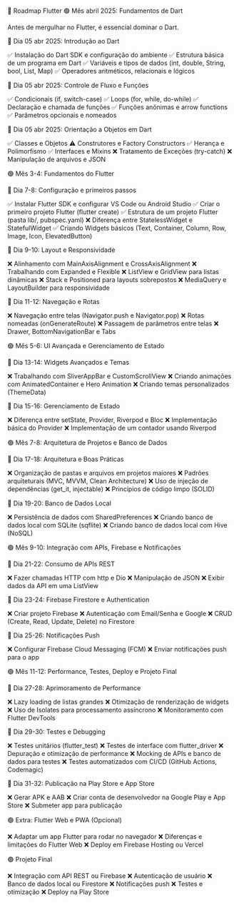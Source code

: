 📌 Roadmap Flutter
🟢 Mês abril 2025: Fundamentos de Dart

Antes de mergulhar no Flutter, é essencial dominar o Dart.

🔹 Dia 05 abr 2025: Introdução ao Dart

✅ Instalação do Dart SDK e configuração do ambiente
✅ Estrutura básica de um programa em Dart
✅ Variáveis e tipos de dados (int, double, String, bool, List, Map)
✅ Operadores aritméticos, relacionais e lógicos

🔹 Dia 05 abr 2025: Controle de Fluxo e Funções

✅ Condicionais (if, switch-case)
✅ Loops (for, while, do-while)
✅ Declaração e chamada de funções
✅ Funções anônimas e arrow functions
✅ Parâmetros opcionais e nomeados


🔹 Dia 05 abr 2025: Orientação a Objetos em Dart

✅ Classes e Objetos
⚠️ Construtores e Factory Constructors
✅ Herança e Polimorfismo
✅ Interfaces e Mixins
❌ Tratamento de Exceções (try-catch)
❌ Manipulação de arquivos e JSON

🟢 Mês 3-4: Fundamentos do Flutter

🔹 Dia 7-8: Configuração e primeiros passos

✅ Instalar Flutter SDK e configurar VS Code ou Android Studio
✅ Criar o primeiro projeto Flutter (flutter create)
✅ Estrutura de um projeto Flutter (pasta lib/, pubspec.yaml)
❌ Diferença entre StatelessWidget e StatefulWidget
✅ Criando Widgets básicos (Text, Container, Column, Row, Image, Icon, ElevatedButton)

🔹 Dia 9-10: Layout e Responsividade

❌ Alinhamento com MainAxisAlignment e CrossAxisAlignment
❌ Trabalhando com Expanded e Flexible
❌ ListView e GridView para listas dinâmicas
❌ Stack e Positioned para layouts sobrepostos
❌ MediaQuery e LayoutBuilder para responsividade

🔹 Dia 11-12: Navegação e Rotas

❌ Navegação entre telas (Navigator.push e Navigator.pop)
❌ Rotas nomeadas (onGenerateRoute)
❌ Passagem de parâmetros entre telas
❌ Drawer, BottomNavigationBar e Tabs

🟢 Mês 5-6: UI Avançada e Gerenciamento de Estado

🔹 Dia 13-14: Widgets Avançados e Temas

❌ Trabalhando com SliverAppBar e CustomScrollView
❌ Criando animações com AnimatedContainer e Hero Animation
❌ Criando temas personalizados (ThemeData)

🔹 Dia 15-16: Gerenciamento de Estado

❌ Diferença entre setState, Provider, Riverpod e Bloc
❌ Implementação básica do Provider
❌ Implementação de um contador usando Riverpod

🟢 Mês 7-8: Arquitetura de Projetos e Banco de Dados

🔹 Dia 17-18: Arquitetura e Boas Práticas

❌ Organização de pastas e arquivos em projetos maiores
❌ Padrões arquiteturais (MVC, MVVM, Clean Architecture)
❌ Uso de injeção de dependências (get_it, injectable)
❌ Princípios de código limpo (SOLID)

🔹 Dia 19-20: Banco de Dados Local

❌ Persistência de dados com SharedPreferences
❌ Criando banco de dados local com SQLite (sqflite)
❌ Criando banco de dados local com Hive (NoSQL)

🟢 Mês 9-10: Integração com APIs, Firebase e Notificações

🔹 Dia 21-22: Consumo de APIs REST

❌ Fazer chamadas HTTP com http e Dio
❌ Manipulação de JSON
❌ Exibir dados da API em uma ListView

🔹 Dia 23-24: Firebase Firestore e Authentication

❌ Criar projeto Firebase
❌ Autenticação com Email/Senha e Google
❌ CRUD (Create, Read, Update, Delete) no Firestore

🔹 Dia 25-26: Notificações Push

❌ Configurar Firebase Cloud Messaging (FCM)
❌ Enviar notificações push para o app

🟢 Mês 11-12: Performance, Testes, Deploy e Projeto Final

🔹 Dia 27-28: Aprimoramento de Performance

❌ Lazy loading de listas grandes
❌ Otimização de renderização de widgets
❌ Uso de Isolates para processamento assíncrono
❌ Monitoramento com Flutter DevTools

🔹 Dia 29-30: Testes e Debugging

❌ Testes unitários (flutter_test)
❌ Testes de interface com flutter_driver
❌ Depuração e otimização de performance
❌ Mocking de APIs e banco de dados para testes
❌ Testes automatizados com CI/CD (GitHub Actions, Codemagic)

🔹 Dia 31-32: Publicação na Play Store e App Store

❌ Gerar APK e AAB
❌ Criar conta de desenvolvedor na Google Play e App Store
❌ Submeter app para publicação

🟢 Extra: Flutter Web e PWA (Opcional)

❌ Adaptar um app Flutter para rodar no navegador
❌ Diferenças e limitações do Flutter Web
❌ Deploy em Firebase Hosting ou Vercel

🟢 Projeto Final

❌ Integração com API REST ou Firebase
❌ Autenticação de usuário
❌ Banco de dados local ou Firestore
❌ Notificações push
❌ Testes e otimização
❌ Deploy na Play Store
